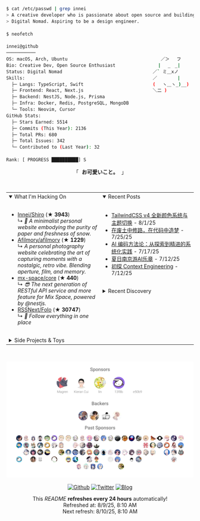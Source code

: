 ```bash
$ cat /etc/passwd | grep innei
> A creative developer who is passionate about open source and building beautiful things.
> Digital Nomad. Aspiring to be a design engineer.

$ neofetch

innei@github
───────────
OS: macOS, Arch, Ubuntu                                   ／＞　 フ
Bio: Creative Dev, Open Source Enthusiast                | 　_　_|
Status: Digital Nomad                                  ／` ミ＿xノ
Skills:                                                ／　　　　 |
  ├─ Langs: TypeScript, Swift                          (　 ヽ＿ヽ_)__)
  ├─ Frontend: React, Next.js                          ＼二 )
  ├─ Backend: NestJS, Node.js, Prisma
  ├─ Infra: Docker, Redis, PostgreSQL, MongoDB
  └─ Tools: Neovim, Cursor
GitHub Stats:
  ├─ Stars Earned: 5514
  ├─ Commits (This Year): 2136
  ├─ Total PRs: 680
  ├─ Total Issues: 342
  └─ Contributed to (Last Year): 32

Rank: [ PROGRESS ██████████] S
```

<p align="center">
  「<strong><samp> <strong>お可愛いこと。</strong> </samp></strong>」
</p>

<br />

<table>
  <tr>
    <td valign="top" width="50%">
      <details open>
        <summary>What I'm Hacking On</summary>
        <br />
          <ul><li><a href=https://github.com/Innei/Shiro target=_blank>Innei/Shiro</a> (<b>★ 3943</b>)<br>↳ <i>📜 A minimalist personal website embodying the purity of paper and freshness of snow.</i></li><li><a href=https://github.com/Afilmory/afilmory target=_blank>Afilmory/afilmory</a> (<b>★ 1229</b>)<br>↳ <i>A personal photography website celebrating the art of capturing moments with a nostalgic, retro vibe. Blending aperture, film, and memory.</i></li><li><a href=https://github.com/mx-space/core target=_blank>mx-space/core</a> (<b>★ 440</b>)<br>↳ <i>😎 The next generation of RESTful API service and more feature for Mix Space, powered by @nestjs.</i></li><li><a href=https://github.com/RSSNext/Folo target=_blank>RSSNext/Folo</a> (<b>★ 30747</b>)<br>↳ <i>🧡 Follow everything in one place</i></li></ul>
      </details>
      <br />
      <details>
        <summary>Side Projects & Toys</summary>
        <br />
          <ul><li><a href=https://github.com/reactify-component/react-message target=_blank>reactify-component/react-message</a> (<a href=https://react-message-deeab158i-react-message.vercel.app/ target=_blank>demo</a>) (<b>★ 9</b>)<br>↳ <i>💬 React Message is a 🚀 React component library for displaying customizable messages and notifications to users. It's easy to integrate and supports features like animations and timeout.</i></li><li><a href=https://github.com/Innei/vue-react-wrapper target=_blank>Innei/vue-react-wrapper</a> (<b>★ 14</b>)<br>↳ <i>Use react component in vue 3 and data binding.</i></li><li><a href=https://github.com/Innei/next-async target=_blank>Innei/next-async</a> (<b>★ 0</b>)<br>↳ <i>A simple implementation of koa middleware.</i></li></ul>
      </details>
    </td>
    <td valign="top" width="50%">
      <details open>
        <summary>Recent Posts</summary>
        <br />
          <ul><li><span><a href=https://innei.in/posts/tech/tailwindcss-v4-color-system-theme-switching-guide>TailwindCSS v4 全新颜色系统与主题切换</a></span> - 8/1/25</li><li><span><a href=https://innei.in/notes/196>在废土中修路，在代码中造梦</a></span> - 7/25/25</li><li><span><a href=https://innei.in/posts/tech/ai-coding-methodology-systematic-practice>AI 编码方法论：从探索到精进的系统化实践</a></span> - 7/17/25</li><li><span><a href=https://innei.in/notes/195>夏日南京游AI乐章</a></span> - 7/12/25</li><li><span><a href=https://innei.in/posts/programming/exploring-context-engineering>初探 Context Engineering</a></span> - 7/12/25</li></ul>
      </details>
      <br />
      <details>
        <summary>Recent Discovery</summary>
        <br />
          <ul><li><a href=https://github.com/Effect-TS/effect>Effect-TS/effect</a><span> Build production-ready applications in TypeScript</span></li><li><a href=https://github.com/imskyleen/animate-ui>imskyleen/animate-ui</a><span> Fully animated, open-source component distribution built with React, TypeScript, Tailwind CSS, Motion, and Shadcn CLI. Browse a list of components you can install, modify, and use in your projects.</span></li><li><a href=https://github.com/saulamsal/twitter-ui>saulamsal/twitter-ui</a><span> Twitter/X UI in React Native(Expo)</span></li><li><a href=https://github.com/Aeastr/Portal>Aeastr/Portal</a><span> Seamless element transitions between root, sheets, and navigation pushes in SwiftUI.</span></li><li><a href=https://github.com/rdev/liquid-glass-react>rdev/liquid-glass-react</a><span> Apple's Liquid Glass effect for React</span></li></ul>
      </details>
    </td>
  </tr>
</table>

<br />

<p align="center">
  <a href="https://github.com/sponsors/innei">
    <img src="./sponsorkit/sponsors.svg" />
  </a>
</p>

<p align="center">
  <a href="https://github.com/innei" target="_blank"><img alt="Github" src="https://img.shields.io/badge/GitHub-181717?style=for-the-badge&logo=Github&logoColor=white" /></a> 
  <a href="https://twitter.com/__oQuery" target="_blank"><img alt="Twitter" src="https://img.shields.io/badge/twitter-1DA1F2?style=for-the-badge&logo=twitter&logoColor=white" /></a> 
  <a href="https://innei.in" target="_blank"><img alt="Blog" src="https://img.shields.io/badge/Blog-232323?style=for-the-badge&logo=rss&logoColor=white" /></a>
</p>

<p align="center">
  <samp>
    <p align=center>This <i>README</i> <b>refreshes every 24 hours</b> automatically!<br>Refreshed at: 8/9/25, 8:10 AM<br>Next refresh: 8/10/25, 8:10 AM</p>
  </samp>
</p>
